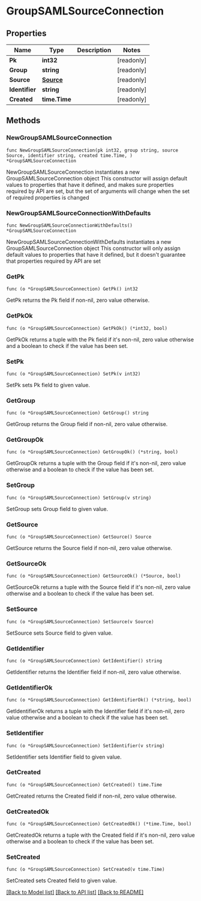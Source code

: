 # GroupSAMLSourceConnection

## Properties

Name | Type | Description | Notes
------------ | ------------- | ------------- | -------------
**Pk** | **int32** |  | [readonly] 
**Group** | **string** |  | [readonly] 
**Source** | [**Source**](Source.md) |  | [readonly] 
**Identifier** | **string** |  | [readonly] 
**Created** | **time.Time** |  | [readonly] 

## Methods

### NewGroupSAMLSourceConnection

`func NewGroupSAMLSourceConnection(pk int32, group string, source Source, identifier string, created time.Time, ) *GroupSAMLSourceConnection`

NewGroupSAMLSourceConnection instantiates a new GroupSAMLSourceConnection object
This constructor will assign default values to properties that have it defined,
and makes sure properties required by API are set, but the set of arguments
will change when the set of required properties is changed

### NewGroupSAMLSourceConnectionWithDefaults

`func NewGroupSAMLSourceConnectionWithDefaults() *GroupSAMLSourceConnection`

NewGroupSAMLSourceConnectionWithDefaults instantiates a new GroupSAMLSourceConnection object
This constructor will only assign default values to properties that have it defined,
but it doesn't guarantee that properties required by API are set

### GetPk

`func (o *GroupSAMLSourceConnection) GetPk() int32`

GetPk returns the Pk field if non-nil, zero value otherwise.

### GetPkOk

`func (o *GroupSAMLSourceConnection) GetPkOk() (*int32, bool)`

GetPkOk returns a tuple with the Pk field if it's non-nil, zero value otherwise
and a boolean to check if the value has been set.

### SetPk

`func (o *GroupSAMLSourceConnection) SetPk(v int32)`

SetPk sets Pk field to given value.


### GetGroup

`func (o *GroupSAMLSourceConnection) GetGroup() string`

GetGroup returns the Group field if non-nil, zero value otherwise.

### GetGroupOk

`func (o *GroupSAMLSourceConnection) GetGroupOk() (*string, bool)`

GetGroupOk returns a tuple with the Group field if it's non-nil, zero value otherwise
and a boolean to check if the value has been set.

### SetGroup

`func (o *GroupSAMLSourceConnection) SetGroup(v string)`

SetGroup sets Group field to given value.


### GetSource

`func (o *GroupSAMLSourceConnection) GetSource() Source`

GetSource returns the Source field if non-nil, zero value otherwise.

### GetSourceOk

`func (o *GroupSAMLSourceConnection) GetSourceOk() (*Source, bool)`

GetSourceOk returns a tuple with the Source field if it's non-nil, zero value otherwise
and a boolean to check if the value has been set.

### SetSource

`func (o *GroupSAMLSourceConnection) SetSource(v Source)`

SetSource sets Source field to given value.


### GetIdentifier

`func (o *GroupSAMLSourceConnection) GetIdentifier() string`

GetIdentifier returns the Identifier field if non-nil, zero value otherwise.

### GetIdentifierOk

`func (o *GroupSAMLSourceConnection) GetIdentifierOk() (*string, bool)`

GetIdentifierOk returns a tuple with the Identifier field if it's non-nil, zero value otherwise
and a boolean to check if the value has been set.

### SetIdentifier

`func (o *GroupSAMLSourceConnection) SetIdentifier(v string)`

SetIdentifier sets Identifier field to given value.


### GetCreated

`func (o *GroupSAMLSourceConnection) GetCreated() time.Time`

GetCreated returns the Created field if non-nil, zero value otherwise.

### GetCreatedOk

`func (o *GroupSAMLSourceConnection) GetCreatedOk() (*time.Time, bool)`

GetCreatedOk returns a tuple with the Created field if it's non-nil, zero value otherwise
and a boolean to check if the value has been set.

### SetCreated

`func (o *GroupSAMLSourceConnection) SetCreated(v time.Time)`

SetCreated sets Created field to given value.



[[Back to Model list]](../README.md#documentation-for-models) [[Back to API list]](../README.md#documentation-for-api-endpoints) [[Back to README]](../README.md)


